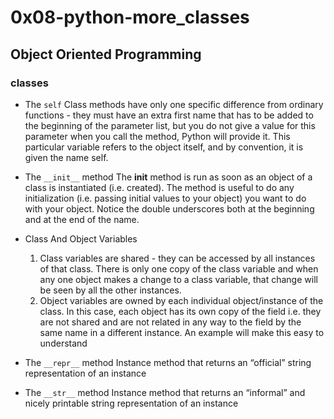 # 0x08-python-more_classes
## Object Oriented Programming

### classes
- The `self`
  Class methods have only one specific difference from ordinary functions - they must have an extra first name that has to be added to the beginning of the parameter list, but you do not give a value for this parameter when you call the method, Python will provide it. This particular variable refers to the object itself, and by convention, it is given the name self.
- The `__init__` method
  The __init__ method is run as soon as an object of a class is instantiated (i.e. created). The method is useful to do any initialization (i.e. passing initial values to your object) you want to do with your object. Notice the double underscores both at the beginning and at the end of the name.

- Class And Object Variables
  1. Class variables are shared - they can be accessed by all instances of that class. There is only one copy of the class variable and when any one object makes a change to a class variable, that change will be seen by all the other instances.
  2. Object variables are owned by each individual object/instance of the class. In this case, each object has its own copy of the field i.e. they are not shared and are not related in any way to the field by the same name in a different instance. An example will make this easy to understand

- The `__repr__` method
  Instance method that returns an “official” string representation of an instance

- The `__str__` method
  Instance method that returns an “informal” and nicely printable string representation of an instance